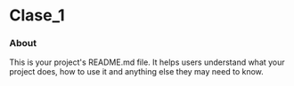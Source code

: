Clase_1
=======

### About

This is your project's README.md file. It helps users understand what your
project does, how to use it and anything else they may need to know.